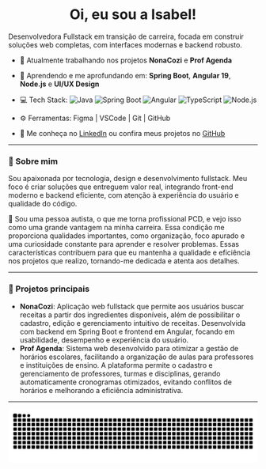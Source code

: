 <h1 align="center">Oi, eu sou a Isabel!</h1>

Desenvolvedora Fullstack em transição de carreira, focada em construir soluções web completas, com interfaces modernas e backend robusto.

- 🔭 Atualmente trabalhando nos projetos **NonaCozi** e **Prof Agenda**
- 🌱 Aprendendo e me aprofundando em: **Spring Boot**, **Angular 19**, **Node.js** e **UI/UX Design**
- 💻 Tech Stack:
  ![Java](https://img.shields.io/badge/Java-ED8B00?style=for-the-badge&logo=java&logoColor=white)
  ![Spring Boot](https://img.shields.io/badge/Spring_Boot-6DB33F?style=for-the-badge&logo=spring-boot&logoColor=white)
  ![Angular](https://img.shields.io/badge/Angular-DD0031?style=for-the-badge&logo=angular&logoColor=white)
  ![TypeScript](https://img.shields.io/badge/TypeScript-007ACC?style=for-the-badge&logo=typescript&logoColor=white)
  ![Node.js](https://img.shields.io/badge/Node.js-339933?style=for-the-badge&logo=nodedotjs&logoColor=white)

- ⚙️ Ferramentas: Figma | VSCode | Git | GitHub 

- 💌 Me conheça no [LinkedIn](https://www.linkedin.com/in/isabelgomesprado/) ou confira meus projetos no [GitHub](https://github.com/isagps)

---

### 🧠 Sobre mim  
Sou apaixonada por tecnologia, design e desenvolvimento fullstack. Meu foco é criar soluções que entreguem valor real, integrando front-end moderno e backend eficiente, com atenção à experiência do usuário e qualidade do código.

🧩 Sou uma pessoa autista, o que me torna profissional PCD, e vejo isso como uma grande vantagem na minha carreira. Essa condição me proporciona qualidades importantes, como organização, foco apurado e uma curiosidade constante para aprender e resolver problemas. Essas características contribuem para que eu mantenha a qualidade e eficiência nos projetos que realizo, tornando-me dedicada e atenta aos detalhes.


---

### 🚀 Projetos principais  
- **NonaCozi**: Aplicação web fullstack que permite aos usuários buscar receitas a partir dos ingredientes disponíveis, além de possibilitar o cadastro, edição e gerenciamento intuitivo de receitas. Desenvolvida com backend em Spring Boot e frontend em Angular, focando em usabilidade, desempenho e experiência do usuário.  
- **Prof Agenda**: Sistema web desenvolvido para otimizar a gestão de horários escolares, facilitando a organização de aulas para professores e instituições de ensino. A plataforma permite o cadastro e gerenciamento de professores, turmas e disciplinas, gerando automaticamente cronogramas otimizados, evitando conflitos de horários e melhorando a eficiência administrativa.

---


<p align="center">
  <img src="https://raw.githubusercontent.com/isagps/isagps/dist/snake.svg" alt="Snake animation" />
</p>

